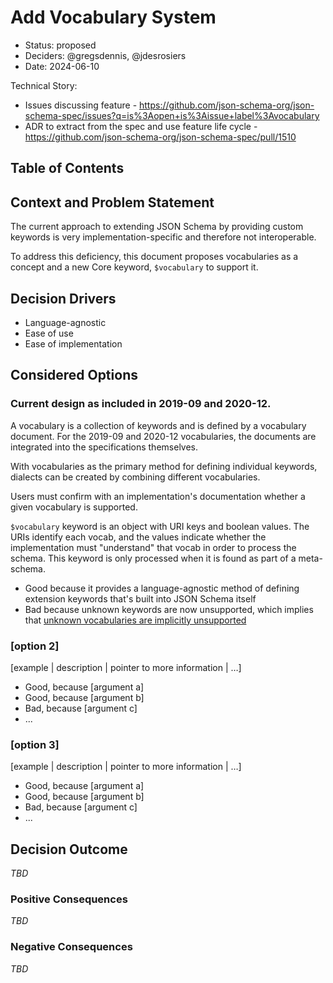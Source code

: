 # Add Vocabulary System

- Status: proposed
- Deciders: @gregsdennis, @jdesrosiers
- Date: 2024-06-10

Technical Story:

- Issues discussing feature - <https://github.com/json-schema-org/json-schema-spec/issues?q=is%3Aopen+is%3Aissue+label%3Avocabulary>
- ADR to extract from the spec and use feature life cycle - <https://github.com/json-schema-org/json-schema-spec/pull/1510>

## Table of Contents

## Context and Problem Statement

The current approach to extending JSON Schema by providing custom keywords is
very implementation-specific and therefore not interoperable.

To address this deficiency, this document proposes vocabularies as a concept
and a new Core keyword, `$vocabulary` to support it.

## Decision Drivers <!-- optional -->

- Language-agnostic
- Ease of use
- Ease of implementation

## Considered Options

### Current design as included in 2019-09 and 2020-12.

A vocabulary is a collection of keywords and is defined by a vocabulary
document. For the 2019-09 and 2020-12 vocabularies, the documents are integrated
into the specifications themselves.

With vocabularies as the primary method for defining individual keywords,
dialects can be created by combining different vocabularies.

Users must confirm with an implementation's documentation whether a given
vocabulary is supported.

`$vocabulary` keyword is an object with URI keys and boolean values. The URIs
identify each vocab, and the values indicate whether the implementation must
"understand" that vocab in order to process the schema. This keyword is only
processed when it is found as part of a meta-schema.

- Good because it provides a language-agnostic method of defining extension
  keywords that's built into JSON Schema itself
- Bad because unknown keywords are now unsupported, which implies that
  [unknown vocabularies are implicitly
  unsupported](https://github.com/orgs/json-schema-org/discussions/342)

### [option 2]

[example | description | pointer to more information | …]

- Good, because [argument a]
- Good, because [argument b]
- Bad, because [argument c]
- ... <!-- numbers of pros and cons can vary -->

### [option 3]

[example | description | pointer to more information | …]

- Good, because [argument a]
- Good, because [argument b]
- Bad, because [argument c]
- ... <!-- numbers of pros and cons can vary -->

## Decision Outcome

*TBD*

### Positive Consequences <!-- optional -->

*TBD*

### Negative Consequences <!-- optional -->

*TBD*
